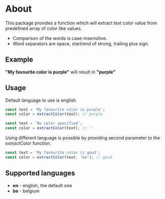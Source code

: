 # About

This package provides a function which will extract text color value from predefined array of color like values.

- Comparison of the words is case-insensitive.
- Word separators are space, start/end of strong, trailing plus sign.

## Example

**"My favourite color is purple"**
will result in
**"purple"**

## Usage

Default language to use is english

```javascript
const text = 'My favourite color is purple';
const color = extractColor(text); // purple

const text = 'No color specified';
const color = extractColor(text); // ''
```

Using different language is possible by providing second parameter to the _extractColor_ function.

```javascript
const text = 'My favourite color is goud';
const color = extractColor(text, 'be'); // goud
```

## Supported languages

- **en** - english, the default one
- **be** - belgium
